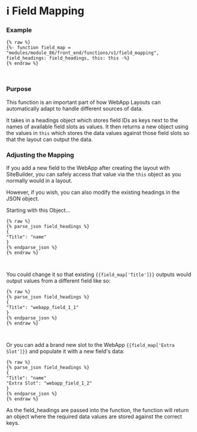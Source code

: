 # ℹ️ Field Mapping

### Example <a href="#example" id="example"></a>

```
{% raw %}
{%- function field_map = "modules/module_86/front_end/functions/v1/field_mapping", field_headings: field_headings, this: this -%}
{% endraw %}



```

### Purpose <a href="#purpose" id="purpose"></a>

This function is an important part of how WebApp Layouts can automatically adapt to handle different sources of data.

It takes in a headings object which stores field IDs as keys next to the names of available field slots as values. It then returns a new object using the values in `this` which stores the data values against those field slots so that the layout can output the data.

### Adjusting the Mapping <a href="#adjusting-the-mapping" id="adjusting-the-mapping"></a>

If you add a new field to the WebApp after creating the layout with SiteBuilder, you can safely access that value via the `this` object as you normally would in a layout.

However, if you wish, you can also modify the existing headings in the JSON object.

Starting with this Object...

```
{% raw %}
{% parse_json field_headings %}
{
"Title": "name"
}
{% endparse_json %}
{% endraw %}



```

You could change it so that existing `{{field_map['Title']}}` outputs would output values from a different field like so:

```
{% raw %}
{% parse_json field_headings %}
{
"Title": "webapp_field_1_1"
}
{% endparse_json %}
{% endraw %}



```

Or you can add a brand new slot to the WebApp `{{field_map['Extra Slot']}}` and populate it with a new field's data:

```
{% raw %}
{% parse_json field_headings %}
{
"Title": "name"
"Extra Slot": "webapp_field_1_2"
}
{% endparse_json %}
{% endraw %}
```

As the field\_headings are passed into the function, the function will return an object where the required data values are stored against the correct keys.
